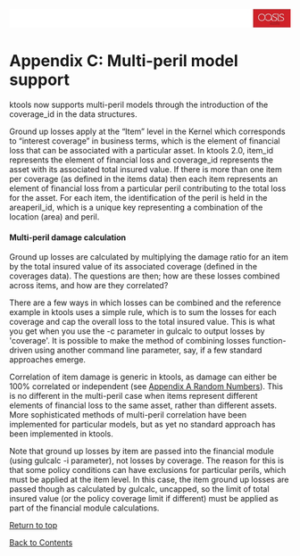 ![alt text](../img/banner.jpg "banner")
# Appendix C: Multi-peril model support <a id="multiperil"></a>

ktools now supports multi-peril models through the introduction of the coverage_id in the data structures.  

Ground up losses apply at the “Item” level in the Kernel which corresponds to “interest coverage” in business terms, which is the element of financial loss that can be associated with a particular asset. In ktools 2.0, item_id represents the element of financial loss and coverage_id represents the asset with its associated total insured value. If there is more than one item per coverage (as defined in the items data) then each item represents an element of financial loss from a particular peril contributing to the total loss for the asset. For each item, the identification of the peril is held in the areaperil_id, which is a unique key representing a combination of the location (area) and peril.

#### Multi-peril damage calculation

Ground up losses are calculated by multiplying the damage ratio for an item by the total insured value of its associated coverage (defined in the coverages data).  The questions are then; how are these losses combined across items, and how are they correlated?

There are a few ways in which losses can be combined and the reference example in ktools uses a simple rule, which is to sum the losses for each coverage and cap the overall loss to the total insured value. This is what you get when you use the -c parameter in gulcalc to output losses by 'coverage'.  It is possible to make the method of combining losses function-driven using another command line parameter, say, if a few standard approaches emerge.

Correlation of item damage is generic in ktools, as damage can either be 100% correlated or independent (see [Appendix A Random Numbers](RandomNumbers.md)). This is no different in the multi-peril case when items represent different elements of financial loss to the same asset, rather than different assets.  More sophisticated methods of multi-peril correlation have been implemented for particular models, but as yet no standard approach has been implemented in ktools.

Note that ground up losses by item are passed into the financial module (using gulcalc -i parameter), not losses by coverage.  The reason for this is that some policy conditions can have exclusions for particular perils, which must be applied at the item level. In this case, the item ground up losses are passed though as calculated by gulcalc, uncapped, so the limit of total insured value (or the policy coverage limit if different) must be applied as part of the financial module calculations.  

[Return to top](#multiperil)

[Back to Contents](Contents.md)
